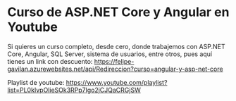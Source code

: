 # Curso de ASP.NET Core y Angular en Youtube

Si quieres un curso completo, desde cero, donde trabajemos con ASP.NET Core, Angular, SQL Server, sistema de usuarios, entre otros, pues aquí tienes un link con descuento: https://felipe-gavilan.azurewebsites.net/api/Redireccion?curso=angular-y-asp-net-core

Playlist de youtube: https://www.youtube.com/playlist?list=PL0kIvpOlieSOk3RPp7lgo2jCJQaCRGjSW
